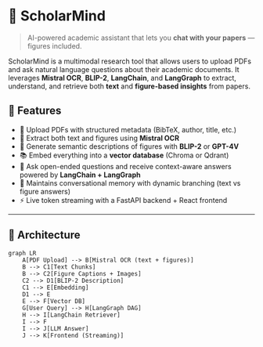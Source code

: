 # 🧠 ScholarMind

> AI-powered academic assistant that lets you **chat with your papers** — figures included.

ScholarMind is a multimodal research tool that allows users to upload PDFs and ask natural language questions about their academic documents. It leverages **Mistral OCR**, **BLIP-2**, **LangChain**, and **LangGraph** to extract, understand, and retrieve both **text** and **figure-based insights** from papers.

## 🎯 Features

- 📄 Upload PDFs with structured metadata (BibTeX, author, title, etc.)
- 🔎 Extract both text and figures using **Mistral OCR**
- 🧠 Generate semantic descriptions of figures with **BLIP-2** or **GPT-4V**
- 📚 Embed everything into a **vector database** (Chroma or Qdrant)
- 🤖 Ask open-ended questions and receive context-aware answers powered by **LangChain + LangGraph**
- 🧵 Maintains conversational memory with dynamic branching (text vs figure answers)
- ⚡ Live token streaming with a FastAPI backend + React frontend

---

## 🧱 Architecture

```mermaid
graph LR
    A[PDF Upload] --> B[Mistral OCR (text + figures)]
    B --> C1[Text Chunks]
    B --> C2[Figure Captions + Images]
    C2 --> D1[BLIP-2 Description]
    C1 --> E[Embedding]
    D1 --> E
    E --> F[Vector DB]
    G[User Query] --> H[LangGraph DAG]
    H --> I[LangChain Retriever]
    I --> F
    I --> J[LLM Answer]
    J --> K[Frontend (Streaming)]
```
